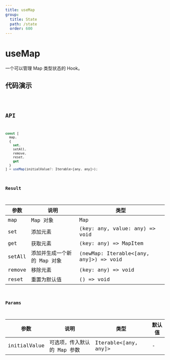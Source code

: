 ```yaml
---
title: useMap
group:
  title: State
  path: /state
  order: 600
---
```


# useMap

一个可以管理 Map 类型状态的 Hook。

## 代码演示

<code src="./demo/demo1.tsx" />

## API

```javascript
const [
  map,
  {
    set, 
    setAll, 
    remove, 
    reset, 
    get
  }
] = useMap(initialValue?: Iterable<[any, any]>);
```

### Result

| 参数     | 说明                                 | 类型                 |
|----------|--------------------------------------|----------------------|
| map  | Map 对象                         | Map              |
| set | 添加元素 | (key: any, value: any) => void |
| get | 获取元素 | (key: any) => MapItem |
| setAll | 添加并生成一个新的 Map 对象 | (newMap: Iterable<[any, any]>) => void |
| remove | 移除元素 | (key: any) => void |
| reset | 重置为默认值 | () => void |

### Params

| 参数    | 说明                                         | 类型                   | 默认值 |
|---------|----------------------------------------------|------------------------|--------|
| initialValue | 可选项，传入默认的 Map 参数  | Iterable<[any, any]\> | -      |